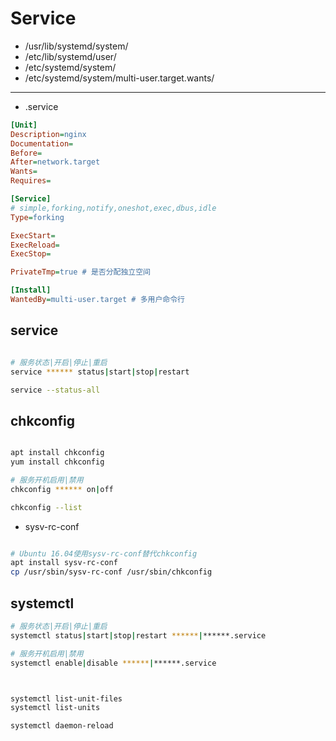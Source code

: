 # Service


- /usr/lib/systemd/system/
- /etc/lib/systemd/user/
- /etc/systemd/system/
- /etc/systemd/system/multi-user.target.wants/

---
- .service
```ini
[Unit]
Description=nginx
Documentation=
Before=
After=network.target
Wants=
Requires=

[Service]
# simple,forking,notify,oneshot,exec,dbus,idle
Type=forking

ExecStart=
ExecReload=
ExecStop=

PrivateTmp=true # 是否分配独立空间

[Install]
WantedBy=multi-user.target # 多用户命令行

```
## service

```sh

# 服务状态|开启|停止|重启
service ****** status|start|stop|restart

service --status-all
```
## chkconfig
```sh

apt install chkconfig
yum install chkconfig

# 服务开机启用|禁用
chkconfig ****** on|off

chkconfig --list
```

- sysv-rc-conf
```sh

# Ubuntu 16.04使用sysv-rc-conf替代chkconfig
apt install sysv-rc-conf
cp /usr/sbin/sysv-rc-conf /usr/sbin/chkconfig
```


## systemctl

```sh
# 服务状态|开启|停止|重启
systemctl status|start|stop|restart ******|******.service

# 服务开机启用|禁用
systemctl enable|disable ******|******.service



systemctl list-unit-files
systemctl list-units

systemctl daemon-reload

```

